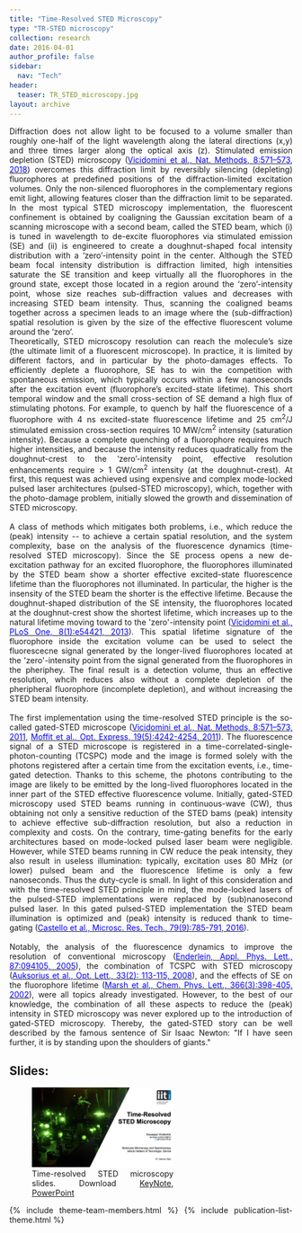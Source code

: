 ```yaml
---
title: "Time-Resolved STED Microscopy"
type: "TR-STED microscopy"
collection: research
date: 2016-04-01
author_profile: false
sidebar:
  nav: "Tech"
header:
  teaser: TR_STED_microscopy.jpg
layout: archive
---
```

<div style="text-align: justify">
  
Diffraction does not allow light to be focused to a volume smaller than roughly one-half of the light wavelength along the lateral directions (x,y) and three times larger along the optical axis (z). Stimulated emission depletion (STED) microscopy (<a href="https://doi.org/10.1038/nmeth.1624"><span style="color:blue">Vicidomini et al., Nat. Methods, 8:571–573, 2018</span></a>) overcomes this diffraction limit by reversibly silencing (depleting) fluorophores at predefined positions of the diffraction-limited excitation volumes. Only the non-silenced fluorophores in the complementary regions emit light, allowing features closer than the diffraction limit to be separated. In the most typical STED microscopy implementation, the fluorescent confinement is obtained by coaligning the Gaussian excitation beam of a scanning microscope with a second beam, called the STED beam, which (i) is tuned in wavelength to de-excite fluorophores via stimulated emission (SE) and (ii) is engineered to create a doughnut-shaped focal intensity distribution with a ‘zero’-intensity point in the center. Although the STED beam focal intensity distribution is diffraction limited, high intensities saturate the SE transition and keep virtually all the fluorophores in the ground state, except those located in a region around the ‘zero’-intensity point, whose size reaches sub-diffraction values and decreases with increasing STED beam intensity. Thus, scanning the coaligned beams together across a specimen leads to an image where the (sub-diffraction) spatial resolution is given by the size of the effective fluorescent volume around the ‘zero’.
<br>
Theoretically, STED microscopy resolution can reach the molecule’s size (the ultimate limit of a fluorescent microscope). In practice, it is limited by different factors, and in particular by the photo-damages effects. To efficiently deplete a fluorophore, SE has to win the competition with spontaneous emission, which typically occurs within a few nanoseconds after the excitation event (fluorophore’s excited-state lifetime). This short temporal window and the small cross-section of SE demand a high flux of stimulating photons. For example, to quench by half the fluorescence of a fluorophore with 4 ns excited-state fluorescence lifetime and 25 cm<sup>2</sup>/J stimulated emission cross-section requires 10 MW/cm<sup>2</sup> intensity (saturation intensity). Because a complete quenching of a fluorophore requires much higher intensities, and because the intensity reduces quadratically from the doughnut-crest to the ‘zero’-intensity point, effective resolution enhancements require > 1 GW/cm<sup>2</sup> intensity (at the doughnut-crest). At first, this request was achieved using expensive and complex mode-locked pulsed laser architectures (pulsed-STED microscopy), which, together with the photo-damage problem, initially slowed the growth and dissemination of STED microscopy. 
<br>
<br>
A class of methods which mitigates both problems, i.e., which reduce the (peak) intensity -- to achieve a certain spatial resolution, and the system complexity, base on the analysis of the fluorescence dynamics (time-resolved STED microscopy). Since the SE process opens a new de-excitation pathway for an excited fluorophore, the fluorophores illuminated by the STED beam show a shorter effective excited-state fluorescence lifetime than the fluorophores not illuminated. In particular, the higher is the insensity of the STED beam the shorter is the effective lifetime. Because the doughnut-shaped distribution of the SE intensity, the fluorophores located at the doughnut-crest show the shortest lifetime, which increases up to the natural lifetime moving toward to the 'zero'-intensity point (<a href="https://doi.org/10.1371/journal.pone.0054421"><span style="color:blue">Vicidomini et al., PLoS One, 8(1):e54421, 2013</span></a>). This spatial lifetime signature of the fluorophore inside the excitation volume can be used to select the fluorescecne signal generated by the longer-lived fluorophores located at the 'zero'-intensity point from the signal generated from the fluorophores in the pheriphey. The final result is a detection volume, thus an effective resolution, whcih reduces also without a complete depletion of the pheripheral fluorophore (incomplete depletion), and without increasing the STED beam intensity. 
<br>
<br>
The first implementation using the time-resolved STED principle is the so-called gated-STED microscope (<a href="https://doi.org/10.1038/nmeth.1624"><span style="color:blue">Vicidomini et al., Nat. Methods, 8:571–573, 2011</span></a>, <a href="https://doi.org/10.1364/OE.19.004242"><span style="color:blue">Moffit et al., Opt. Express, 19(5):4242-4254, 2011</span></a>). The fluorescence signal of a STED microscope is registered in a time-correlated-single-photon-counting (TCSPC) mode and the image is formed solely with the photons registered after a certain time from the excitation events, i.e., time-gated detection. Thanks to this scheme, the photons contributing to the image are likely to be emitted by the long-lived fluorophores located in the inner part of the STED effective fluorescence volume. Initially, gated-STED microscopy used STED beams running in continuous-wave (CW), thus obtaining not only a sensitive reduction of the STED bams (peak) intensity to achieve effective sub-diffraction resolution, but also a reduction in complexity and costs. On the contrary, time-gating benefits for the early architectures based on mode-locked pulsed laser beam were negligible. However, while STED beams running in CW reduce the peak intensity, they also result in useless illumination: typically, excitation uses 80 MHz (or lower) pulsed beam and the fluorescence lifetime is only a few nanoseconds. Thus the duty-cycle is small. In light of this consideration and with the time-resolved STED principle in mind, the mode-locked lasers of the pulsed-STED implementations were replaced by (sub)nanosecond pulsed laser. In this gated pulsed-STED implementation the STED beam illumination is optimized and (peak) intensity is reduced thank to time-gating (<a href="https://doi.org/10.1002/jemt.22716"><span style="color:blue">Castello et al., Microsc. Res. Tech., 79(9):785-791, 2016</span></a>).
<br>
<br>
Notably, the analysis of the fluorescence dynamics to improve the resolution of conventional microscopy (<a href="https://doi.org/10.1063/1.2034116"><span style="color:blue">Enderlein, Appl. Phys. Lett., 87:094105, 2005</span></a>), the combination of TCSPC with STED microscopy (<a href="https://doi.org/10.1364/OL.33.000113"><span style="color:blue">Auksorius et al., Opt. Lett., 33(2): 113-115, 2008</span></a>), and the effects of SE on the fluorophore lifetime (<a href="https://doi.org/10.1016/S0009-2614(02)01538-5"><span style="color:blue">Marsh et al., Chem. Phys. Lett., 366(3):398-405, 2002</span></a>), were all topics already investigated. However, to the best of our knowledge, the combination of all these aspects to reduce the (peak) intensity in STED microscopy was never explored up to the introduction of gated-STED microscopy. Thereby, the gated-STED story can be well described by the famous sentence of Sir Isaac Newton: "If I have seen further, it is by standing upon the shoulders of giants."

  
<!--- Within the STED microscopy scenario our group developed and is developing a series of innovative methods which reduce the illumination (peak) intensity required by STED microscopy, thus providing great benefits for long-term live-cell imaging applications.
<br>
<br>
A first method explores the spectral condition at the basis of STED microscopy. STED microscopy improves the spatial resolution by depleting -- via stimulated emission (SE) -- the fluorescence from the periphery of the excitation spot of a conventional laser scanning microscope. The depletion is induced by a second doughnut-shaped beam, the STED beam, which is overlapped with the excitation beam and is red-shifted in wavelength, with respect to the fluorophore emission peak. Such red-shifting helps to avoid direct excitation of the fluorophore with the STED beam, which would otherwise introduce a strong (anti-Stokes emission) background in the image, but reduces the efficiency of the SE depletion, thus requiring an increase of the intensity of the STED beam to achieve effective sub-diffraction resolution. We introduce a synchronous detection scheme into the STED architecture (sync-STED microscopy), which is able to suppress the anti-Stokes emission background. In short, sync-STED microscopy allows for STED beam with wavelength closer to the fluorophore emission peak -- higher efficiency of SE, thus it allows for reducing the illumination to obtain background-free high-resolution STED images.
<br>
<br>
A second class of methods explores the temporal condition at the basis of STED microscopy. For a given number of stimulating photons (STED beam intensity), the higher depletion -- thus the higher resolution -- is obtained when the photons acts immediately after the fluorophores have been excited. For this reason, the most effective STED microscopy architecture uses synchronised excitation and STED pulsed beams laser. However, the high peak intensity typical of picosecond pulsed lasers can induce substantial photo-bleaching and photo-toxicity. We demonstrated that implementing STED microscopy with a (sub-)nanosecond pulsed STED beam -- lower peak intensity, but lower depletion -- reduces photo-damages, whilst time-gated detection compensates for the reduction of depletion. More, recently we also solved the draw-back of time-gated detection, i.e., the reduction of signal-to-noise ratio (SNR). We implemented a time-resolved STED microscope and we used the phasor analysis of the pixels' fluorescent dynamics to compensate for the inefficient depletion of the (sub-)nano-second laser. We also demonstrated that \textbf{the phasor analysis can be combined with two-photon-excitation STED (2PE-STED) microscopy to achieve deep high-resolution imaging} also with low-efficiency -- from a SE point of view -- continuous-wave STED beam.
<br>
<br>
While STED microscopy provides exquisite nanoscale structural information, its point-scanning architecture precludes the direct observation of fast biological process, such as the diffusion of small-biomolecules (e.g., the RNA into the cytoplasm). However, by combing the ability of STED microscopy in generating nanoscale observation volumes, with the ability of fluorescence-correlation-spectroscopy (FCS) to extract the diffusion parameters of the molecules travelling across this observation volume, it is possible to reveal nanoscale spatial heterogeneity in the dynamics of different biomolecules. Our group, in collaboration with the Nanoscopy and NIC$@$IIT group of Prof. Alberto Diaspro, developed a new STED-FCS method able to reveal both spatial and temporal heterogeneity. The method uses the information provided by a time-resolved (time-correlated-single-photon-counting) STED measurement to simultaneously probe the diffusion of a class of biomolecules within decreasing observation volumes. The same method also allowed -- for the first time -- to use STED-FCS within complex three-dimensional environments, such as the cell cytoplasm.--->

<h2> Slides: </h2>
<figure style="width: 50%" class="align-center">
<img src='/slides/VicidominiG_TimeResolvedSTED_preview.001.jpeg'>
<figcaption>Time-resolved STED microscopy slides. Download <a href="/slides/VicidominiG_TimeResolvedSTED.key">KeyNote</a>, <a href="/slides/VicidominiG_TimeResolvedSTED.pptx">PowerPoint</a> </figcaption>
</figure>

{% include theme-team-members.html %}
{% include publication-list-theme.html %}

